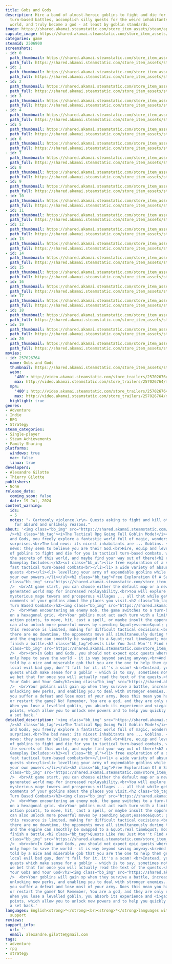 ```yaml
---
title: Gobs and Gods
description: Hire a band of almost-heroic goblins to fight and die for you in tactical
  turn-based battles, accomplish silly quests for the weird inhabitants of this fantastic
  world, and truly become a god - at least by goblin standards.
image: https://shared.akamai.steamstatic.com/store_item_assets/steam/apps/2506900/header.jpg?t=1728672219
capsule_image: https://shared.akamai.steamstatic.com/store_item_assets/steam/apps/2506900/9b41658ce58f0ef7171ca5977c5caba0f29d7e00/capsule_231x87.jpg?t=1728672219
categories: game
steamid: 2506900
screenshots:
- id: 0
  path_thumbnail: https://shared.akamai.steamstatic.com/store_item_assets/steam/apps/2506900/ss_ba874375d9682ffc075e0b4d1b197b356f6e18d1.600x338.jpg?t=1728672219
  path_full: https://shared.akamai.steamstatic.com/store_item_assets/steam/apps/2506900/ss_ba874375d9682ffc075e0b4d1b197b356f6e18d1.1920x1080.jpg?t=1728672219
- id: 1
  path_thumbnail: https://shared.akamai.steamstatic.com/store_item_assets/steam/apps/2506900/ss_0e5cf3d35fcb3c8578bdb40183cfdb75d9b6366a.600x338.jpg?t=1728672219
  path_full: https://shared.akamai.steamstatic.com/store_item_assets/steam/apps/2506900/ss_0e5cf3d35fcb3c8578bdb40183cfdb75d9b6366a.1920x1080.jpg?t=1728672219
- id: 2
  path_thumbnail: https://shared.akamai.steamstatic.com/store_item_assets/steam/apps/2506900/ss_acd40c9ae80c11577e29534af691c340b2d80e28.600x338.jpg?t=1728672219
  path_full: https://shared.akamai.steamstatic.com/store_item_assets/steam/apps/2506900/ss_acd40c9ae80c11577e29534af691c340b2d80e28.1920x1080.jpg?t=1728672219
- id: 3
  path_thumbnail: https://shared.akamai.steamstatic.com/store_item_assets/steam/apps/2506900/ss_a724e526eb6957d8ddfe408a8ed11f9babc0bd85.600x338.jpg?t=1728672219
  path_full: https://shared.akamai.steamstatic.com/store_item_assets/steam/apps/2506900/ss_a724e526eb6957d8ddfe408a8ed11f9babc0bd85.1920x1080.jpg?t=1728672219
- id: 4
  path_thumbnail: https://shared.akamai.steamstatic.com/store_item_assets/steam/apps/2506900/ss_c702895cdb848686266a0f564ccba3c100ff1497.600x338.jpg?t=1728672219
  path_full: https://shared.akamai.steamstatic.com/store_item_assets/steam/apps/2506900/ss_c702895cdb848686266a0f564ccba3c100ff1497.1920x1080.jpg?t=1728672219
- id: 5
  path_thumbnail: https://shared.akamai.steamstatic.com/store_item_assets/steam/apps/2506900/ss_f897fc9cf76a6a6bd4bc424c5ed12e3e648f804a.600x338.jpg?t=1728672219
  path_full: https://shared.akamai.steamstatic.com/store_item_assets/steam/apps/2506900/ss_f897fc9cf76a6a6bd4bc424c5ed12e3e648f804a.1920x1080.jpg?t=1728672219
- id: 6
  path_thumbnail: https://shared.akamai.steamstatic.com/store_item_assets/steam/apps/2506900/ss_8826bf12381d245f24531534a88854cb36b6fb64.600x338.jpg?t=1728672219
  path_full: https://shared.akamai.steamstatic.com/store_item_assets/steam/apps/2506900/ss_8826bf12381d245f24531534a88854cb36b6fb64.1920x1080.jpg?t=1728672219
- id: 7
  path_thumbnail: https://shared.akamai.steamstatic.com/store_item_assets/steam/apps/2506900/ss_59e2146a6302a9d84b08c1875d15b7d8bcca9bec.600x338.jpg?t=1728672219
  path_full: https://shared.akamai.steamstatic.com/store_item_assets/steam/apps/2506900/ss_59e2146a6302a9d84b08c1875d15b7d8bcca9bec.1920x1080.jpg?t=1728672219
- id: 8
  path_thumbnail: https://shared.akamai.steamstatic.com/store_item_assets/steam/apps/2506900/ss_5ac0bf667bcbaae7afb6fdff14201b13c6923b54.600x338.jpg?t=1728672219
  path_full: https://shared.akamai.steamstatic.com/store_item_assets/steam/apps/2506900/ss_5ac0bf667bcbaae7afb6fdff14201b13c6923b54.1920x1080.jpg?t=1728672219
- id: 9
  path_thumbnail: https://shared.akamai.steamstatic.com/store_item_assets/steam/apps/2506900/ss_486b49521e7c2f223832ae12b1623dd022855bc3.600x338.jpg?t=1728672219
  path_full: https://shared.akamai.steamstatic.com/store_item_assets/steam/apps/2506900/ss_486b49521e7c2f223832ae12b1623dd022855bc3.1920x1080.jpg?t=1728672219
- id: 10
  path_thumbnail: https://shared.akamai.steamstatic.com/store_item_assets/steam/apps/2506900/ss_500298229ffa2af696badd5ad240d956ca1f2a9e.600x338.jpg?t=1728672219
  path_full: https://shared.akamai.steamstatic.com/store_item_assets/steam/apps/2506900/ss_500298229ffa2af696badd5ad240d956ca1f2a9e.1920x1080.jpg?t=1728672219
- id: 11
  path_thumbnail: https://shared.akamai.steamstatic.com/store_item_assets/steam/apps/2506900/ss_7b027015b55d3907a2cd80cef915443d5a4e3988.600x338.jpg?t=1728672219
  path_full: https://shared.akamai.steamstatic.com/store_item_assets/steam/apps/2506900/ss_7b027015b55d3907a2cd80cef915443d5a4e3988.1920x1080.jpg?t=1728672219
- id: 12
  path_thumbnail: https://shared.akamai.steamstatic.com/store_item_assets/steam/apps/2506900/ss_d97605114e08ebb8c7392989463f31de5228f1d9.600x338.jpg?t=1728672219
  path_full: https://shared.akamai.steamstatic.com/store_item_assets/steam/apps/2506900/ss_d97605114e08ebb8c7392989463f31de5228f1d9.1920x1080.jpg?t=1728672219
- id: 13
  path_thumbnail: https://shared.akamai.steamstatic.com/store_item_assets/steam/apps/2506900/ss_68eb4377e7a3b08d85f1d6eda51dbd9e43b9846f.600x338.jpg?t=1728672219
  path_full: https://shared.akamai.steamstatic.com/store_item_assets/steam/apps/2506900/ss_68eb4377e7a3b08d85f1d6eda51dbd9e43b9846f.1920x1080.jpg?t=1728672219
- id: 14
  path_thumbnail: https://shared.akamai.steamstatic.com/store_item_assets/steam/apps/2506900/ss_dd9bfe9486af3b1875bdf133db33d22baea0540c.600x338.jpg?t=1728672219
  path_full: https://shared.akamai.steamstatic.com/store_item_assets/steam/apps/2506900/ss_dd9bfe9486af3b1875bdf133db33d22baea0540c.1920x1080.jpg?t=1728672219
- id: 15
  path_thumbnail: https://shared.akamai.steamstatic.com/store_item_assets/steam/apps/2506900/ss_bd30196888ec859abbe5985f112e4a20cf851ff1.600x338.jpg?t=1728672219
  path_full: https://shared.akamai.steamstatic.com/store_item_assets/steam/apps/2506900/ss_bd30196888ec859abbe5985f112e4a20cf851ff1.1920x1080.jpg?t=1728672219
- id: 16
  path_thumbnail: https://shared.akamai.steamstatic.com/store_item_assets/steam/apps/2506900/ss_ed4e84e86438da4ed3a0d8ad9ce542f776ef5281.600x338.jpg?t=1728672219
  path_full: https://shared.akamai.steamstatic.com/store_item_assets/steam/apps/2506900/ss_ed4e84e86438da4ed3a0d8ad9ce542f776ef5281.1920x1080.jpg?t=1728672219
- id: 17
  path_thumbnail: https://shared.akamai.steamstatic.com/store_item_assets/steam/apps/2506900/ss_b1da2570d5a3766019b7e57ce93e03dac34e3c26.600x338.jpg?t=1728672219
  path_full: https://shared.akamai.steamstatic.com/store_item_assets/steam/apps/2506900/ss_b1da2570d5a3766019b7e57ce93e03dac34e3c26.1920x1080.jpg?t=1728672219
- id: 18
  path_thumbnail: https://shared.akamai.steamstatic.com/store_item_assets/steam/apps/2506900/ss_7640aa1e8236e5e539d2b00b02e0d35c3c9280d4.600x338.jpg?t=1728672219
  path_full: https://shared.akamai.steamstatic.com/store_item_assets/steam/apps/2506900/ss_7640aa1e8236e5e539d2b00b02e0d35c3c9280d4.1920x1080.jpg?t=1728672219
- id: 19
  path_thumbnail: https://shared.akamai.steamstatic.com/store_item_assets/steam/apps/2506900/ss_588c6e68729373e6e8111d3bd27466abda7d1ebb.600x338.jpg?t=1728672219
  path_full: https://shared.akamai.steamstatic.com/store_item_assets/steam/apps/2506900/ss_588c6e68729373e6e8111d3bd27466abda7d1ebb.1920x1080.jpg?t=1728672219
- id: 20
  path_thumbnail: https://shared.akamai.steamstatic.com/store_item_assets/steam/apps/2506900/ss_934f76c949030b924b8cf8502531baea4e2f64c0.600x338.jpg?t=1728672219
  path_full: https://shared.akamai.steamstatic.com/store_item_assets/steam/apps/2506900/ss_934f76c949030b924b8cf8502531baea4e2f64c0.1920x1080.jpg?t=1728672219
movies:
- id: 257026764
  name: Gobs and Gods
  thumbnail: https://shared.akamai.steamstatic.com/store_item_assets/steam/apps/257026764/movie.293x165.jpg?t=1717348990
  webm:
    '480': http://video.akamai.steamstatic.com/store_trailers/257026764/movie480_vp9.webm?t=1717348990
    max: http://video.akamai.steamstatic.com/store_trailers/257026764/movie_max_vp9.webm?t=1717348990
  mp4:
    '480': http://video.akamai.steamstatic.com/store_trailers/257026764/movie480.mp4?t=1717348990
    max: http://video.akamai.steamstatic.com/store_trailers/257026764/movie_max.mp4?t=1717348990
  highlight: true
genres:
- Adventure
- Indie
- RPG
- Strategy
steam_categories:
- Single-player
- Steam Achievements
- Family Sharing
platforms:
  windows: true
  mac: false
  linux: true
developers:
- Alexandre Gilotte
- Thierry Gilotte
publishers:
- None
release_date:
  coming_soon: false
  date: 19 Jul, 2024
content_warning:
  ids:
  - 5
  notes: "- Cartoonly violence.\r\n- Quests asking to fight and kill other goblins
    for absurd and unlikely reasons."
about: '<img class="bb_img" src="https://shared.akamai.steamstatic.com/store_item_assets/steam/apps/2506900/extras/store_about-this-game_v2.png?t=1728672219"
  /><h2 class="bb_tag"><i>The Tactical Rpg Going Full Goblin Mode!</i></h2> In Gobs
  and Gods, you freely explore a fantastic world full of magic, wonders and crazy
  surprises.<br>The bad news: its nicest inhabitants are ... Goblins. <br>The good
  news: they seem to believe you are their God.<br>Hire, equip and level-up a band
  of goblins to fight and die for you in tactical turn-based combats, while you uncover
  the secrets of this world, and maybe find your way out of there!<h2 class="bb_tag">The
  Gameplay Includes:</h2><ul class="bb_ul"><li> free exploration of a sandbox world<br></li><li>
  fast tactical turn-based combats<br></li><li> a wide variety of absurdly unique
  quests <br></li><li> levelling your army of expendable goblins while increasing
  your own powers.</li></ul><h2 class="bb_tag">Free Exploration Of A Sandbox World</h2><img
  class="bb_img" src="https://shared.akamai.steamstatic.com/store_item_assets/steam/apps/2506900/extras/explore_cropped_compressed.gif?t=1728672219"
  />  <br>At game start, you can choose either the default map or a new procedurally
  generated world map for increased replayability.<br>You will explore smelly dungeons,
  mysterious mage towers and prosperous villages ... all that while getting the opinionated
  comments of your goblins about the places you visit.<h2 class="bb_tag">Fast Tactical
  Turn Based Combats</h2><img class="bb_img" src="https://shared.akamai.steamstatic.com/store_item_assets/steam/apps/2506900/extras/combat_optimised.gif?t=1728672219"
  />  <br>When encountering an enemy mob, the game switches to a turn-by-turn combat
  on a hexagonal grid. <br>Your goblins must act each turn with a limited pool of
  action points, to move, hit, cast a spell, or maybe insult the opponent.<br>They
  can also unlock more powerful moves by spending &quot;essence&quot; points, but
  this resource is limited, making for difficult tactical decisions.<br>To ensure
  there are no downtime, the opponents move all simultaneously during the AI phase,
  and the engine can smoothly be swapped to a &quot;real time&quot; mode to quickly
  finish a battle.<h2 class="bb_tag">Quests Like You Just Won''t Find Anywhere Else</h2><img
  class="bb_img" src="https://shared.akamai.steamstatic.com/store_item_assets/steam/apps/2506900/extras/quest_compressed.gif?t=1728672219"
  />  <br><br>In Gobs and Gods, you should not expect epic quests where you are the
  only hope to save the world - it is way beyond saving anyway.<br>And if you are
  told by a nice and miserable gob that you are the one to help them get rid of the
  local evil bad guy, don''t fall for it, it''s a scam! <br>Instead, you would get
  quests which make sense for a goblin - which is to say, sometimes not so much; but
  we bet that for once you will actually read the text of the quests.<h2 class="bb_tag">Levelling
  Your Gobs and Your God</h2><img class="bb_img" src="https://shared.akamai.steamstatic.com/store_item_assets/steam/apps/2506900/extras/groomgob_compressed.gif?t=1728672219"
  />  <br>Your goblins will gain xp when they survive a battle, increasing their strength,
  unlocking new perks, and enabling you to deal with stronger enemies...<br>... until
  you suffer a defeat and lose most of your army. Does this mean you have to reload
  or restart the game? No! Remember, You are a god, and they are only expandable goblins.
  When you lose a levelled goblin, you absorb its experience and <i>gain</i> devotion
  points, which allow you to unlock new powers and to help you quickly recover from
  a set back.'
detailed_description: '<img class="bb_img" src="https://shared.akamai.steamstatic.com/store_item_assets/steam/apps/2506900/extras/store_about-this-game_v2.png?t=1728672219"
  /><h2 class="bb_tag"><i>The Tactical Rpg Going Full Goblin Mode!</i></h2> In Gobs
  and Gods, you freely explore a fantastic world full of magic, wonders and crazy
  surprises.<br>The bad news: its nicest inhabitants are ... Goblins. <br>The good
  news: they seem to believe you are their God.<br>Hire, equip and level-up a band
  of goblins to fight and die for you in tactical turn-based combats, while you uncover
  the secrets of this world, and maybe find your way out of there!<h2 class="bb_tag">The
  Gameplay Includes:</h2><ul class="bb_ul"><li> free exploration of a sandbox world<br></li><li>
  fast tactical turn-based combats<br></li><li> a wide variety of absurdly unique
  quests <br></li><li> levelling your army of expendable goblins while increasing
  your own powers.</li></ul><h2 class="bb_tag">Free Exploration Of A Sandbox World</h2><img
  class="bb_img" src="https://shared.akamai.steamstatic.com/store_item_assets/steam/apps/2506900/extras/explore_cropped_compressed.gif?t=1728672219"
  />  <br>At game start, you can choose either the default map or a new procedurally
  generated world map for increased replayability.<br>You will explore smelly dungeons,
  mysterious mage towers and prosperous villages ... all that while getting the opinionated
  comments of your goblins about the places you visit.<h2 class="bb_tag">Fast Tactical
  Turn Based Combats</h2><img class="bb_img" src="https://shared.akamai.steamstatic.com/store_item_assets/steam/apps/2506900/extras/combat_optimised.gif?t=1728672219"
  />  <br>When encountering an enemy mob, the game switches to a turn-by-turn combat
  on a hexagonal grid. <br>Your goblins must act each turn with a limited pool of
  action points, to move, hit, cast a spell, or maybe insult the opponent.<br>They
  can also unlock more powerful moves by spending &quot;essence&quot; points, but
  this resource is limited, making for difficult tactical decisions.<br>To ensure
  there are no downtime, the opponents move all simultaneously during the AI phase,
  and the engine can smoothly be swapped to a &quot;real time&quot; mode to quickly
  finish a battle.<h2 class="bb_tag">Quests Like You Just Won''t Find Anywhere Else</h2><img
  class="bb_img" src="https://shared.akamai.steamstatic.com/store_item_assets/steam/apps/2506900/extras/quest_compressed.gif?t=1728672219"
  />  <br><br>In Gobs and Gods, you should not expect epic quests where you are the
  only hope to save the world - it is way beyond saving anyway.<br>And if you are
  told by a nice and miserable gob that you are the one to help them get rid of the
  local evil bad guy, don''t fall for it, it''s a scam! <br>Instead, you would get
  quests which make sense for a goblin - which is to say, sometimes not so much; but
  we bet that for once you will actually read the text of the quests.<h2 class="bb_tag">Levelling
  Your Gobs and Your God</h2><img class="bb_img" src="https://shared.akamai.steamstatic.com/store_item_assets/steam/apps/2506900/extras/groomgob_compressed.gif?t=1728672219"
  />  <br>Your goblins will gain xp when they survive a battle, increasing their strength,
  unlocking new perks, and enabling you to deal with stronger enemies...<br>... until
  you suffer a defeat and lose most of your army. Does this mean you have to reload
  or restart the game? No! Remember, You are a god, and they are only expandable goblins.
  When you lose a levelled goblin, you absorb its experience and <i>gain</i> devotion
  points, which allow you to unlock new powers and to help you quickly recover from
  a set back.'
languages: English<strong>*</strong><br><strong>*</strong>languages with full audio
  support
reviews:
support_info:
  url: ''
  email: alexandre.gilotte@gmail.com
tags:
- adventure
- rpg
- strategy
---
```


